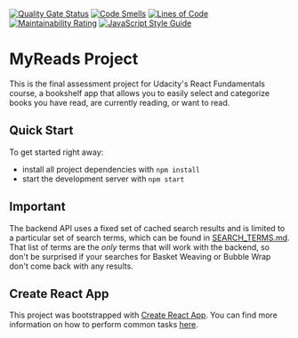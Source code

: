 [![Quality Gate Status](https://sonarcloud.io/api/project_badges/measure?project=Harduim_Screeps&metric=alert_status)](https://sonarcloud.io/dashboard?id=Harduim_Screeps)
[![Code Smells](https://sonarcloud.io/api/project_badges/measure?project=Harduim_Screeps&metric=code_smells)](https://sonarcloud.io/dashboard?id=Harduim_Screeps)
[![Lines of Code](https://sonarcloud.io/api/project_badges/measure?project=Harduim_Screeps&metric=ncloc)](https://sonarcloud.io/dashboard?id=Harduim_Screeps)
[![Maintainability Rating](https://sonarcloud.io/api/project_badges/measure?project=Harduim_Screeps&metric=sqale_rating)](https://sonarcloud.io/dashboard?id=Harduim_Screeps)
[![JavaScript Style Guide](https://img.shields.io/badge/code_style-standard-brightgreen.svg)](https://standardjs.com)
# MyReads Project

This is the final assessment project for Udacity's React Fundamentals course, a bookshelf app that allows you to easily select and categorize books you have read, are currently reading, or want to read. 

## Quick Start

To get started right away:

* install all project dependencies with `npm install`
* start the development server with `npm start`

## Important
The backend API uses a fixed set of cached search results and is limited to a particular set of search terms, which can be found in [SEARCH_TERMS.md](SEARCH_TERMS.md). That list of terms are the _only_ terms that will work with the backend, so don't be surprised if your searches for Basket Weaving or Bubble Wrap don't come back with any results.

## Create React App

This project was bootstrapped with [Create React App](https://github.com/facebookincubator/create-react-app). You can find more information on how to perform common tasks [here](https://github.com/facebookincubator/create-react-app/blob/master/packages/react-scripts/template/README.md).
